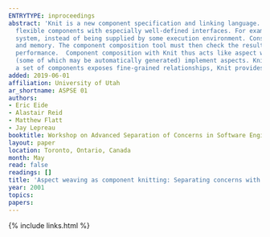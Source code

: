 ```yaml
---
ENTRYTYPE: inproceedings
abstract: 'Knit is a new component specification and linking language. It was initially designed for low-level systems software, which requires especially
  flexible components with especially well-defined interfaces. For example, threads and virtual memory are typically implemented by components within the
  system, instead of being supplied by some execution environment. Consequently, components used to construct the system must expose interactions with threads
  and memory. The component composition tool must then check the resulting system for correctness, and weave the components together to achieve reasonable
  performance.  Component composition with Knit thus acts like aspect weaving: component interfaces determine the ``join points'''' for weaving, while components
  (some of which may be automatically generated) implement aspects. Knit is not limited to the construction of low-level software, and to the degree that
  a set of components exposes fine-grained relationships, Knit provides the benefits of aspect-oriented programming within its component model.'
added: 2019-06-01
affiliation: University of Utah
ar_shortname: ASPSE 01
authors:
- Eric Eide
- Alastair Reid
- Matthew Flatt
- Jay Lepreau
booktitle: Workshop on Advanced Separation of Concerns in Software Engineering
layout: paper
location: Toronto, Ontario, Canada
month: May
read: false
readings: []
title: 'Aspect weaving as component knitting: Separating concerns with Knit'
year: 2001
topics:
papers:
---
```


{% include links.html %}

